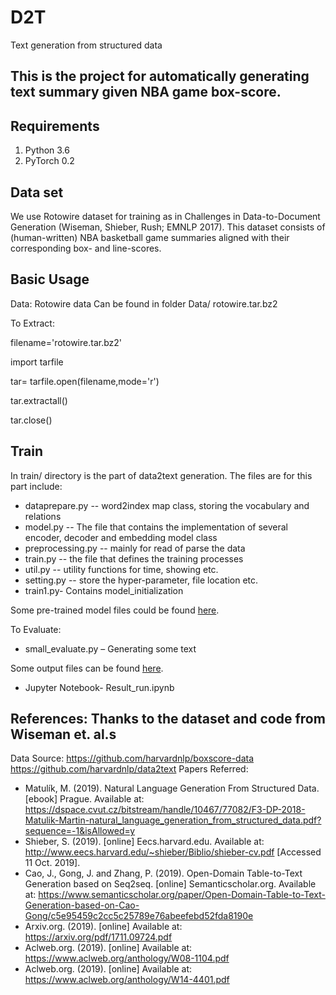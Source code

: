# D2T
 Text generation from structured data
 
## This is the project for automatically generating text summary given NBA game box-score.

## Requirements
1. Python 3.6
2. PyTorch 0.2


## Data set
We use Rotowire dataset for training as in Challenges in Data-to-Document Generation (Wiseman, Shieber, Rush; EMNLP 2017). This dataset consists of (human-written) NBA basketball game summaries aligned with their corresponding box- and line-scores.

## Basic Usage
Data:
Rotowire data Can be found in folder Data/ rotowire.tar.bz2

To Extract:

filename='rotowire.tar.bz2'

import tarfile

tar= tarfile.open(filename,mode='r')

tar.extractall()

tar.close()


## Train
In train/ directory is the part of data2text generation. The files are for this part include:
* dataprepare.py -- word2index map class, storing the vocabulary and relations
* model.py -- The file that contains the implementation of several encoder, decoder and embedding model class
* preprocessing.py -- mainly for read of parse the data
* train.py -- the file that defines the training processes
* util.py -- utility functions for time, showing etc.
* setting.py -- store the hyper-parameter, file location etc.
* train1.py- Contains model_initialization

Some pre-trained model files could be found [here](https://drive.google.com/drive/folders/12qjIVSknhQkjaHZn77HauvZDA0CfAVwG/). 

To Evaluate: 

* small_evaluate.py – Generating some text

Some output files can be found [here](https://drive.google.com/open?id=16ECazJxJbOEaVjrAXVrQ53VkigftQkFY/).

* Jupyter Notebook- Result_run.ipynb

## References: Thanks to the dataset and code from Wiseman et. al.s
Data Source: https://github.com/harvardnlp/boxscore-data
https://github.com/harvardnlp/data2text
Papers Referred: 
- Matulík, M. (2019). Natural Language Generation From Structured Data. [ebook] Prague. Available at: https://dspace.cvut.cz/bitstream/handle/10467/77082/F3-DP-2018-Matulik-Martin-natural_language_generation_from_structured_data.pdf?sequence=-1&isAllowed=y
- Shieber, S. (2019). [online] Eecs.harvard.edu. Available at: http://www.eecs.harvard.edu/~shieber/Biblio/shieber-cv.pdf   [Accessed 11 Oct. 2019].
- Cao, J., Gong, J. and Zhang, P. (2019). Open-Domain Table-to-Text Generation based on Seq2seq. [online] Semanticscholar.org. Available at: https://www.semanticscholar.org/paper/Open-Domain-Table-to-Text-Generation-based-on-Cao-Gong/c5e95459c2cc5c25789e76abeefebd52fda8190e
- Arxiv.org. (2019). [online] Available at: https://arxiv.org/pdf/1711.09724.pdf
- Aclweb.org. (2019). [online] Available at: https://www.aclweb.org/anthology/W08-1104.pdf
- Aclweb.org. (2019). [online] Available at: https://www.aclweb.org/anthology/W14-4401.pdf 



